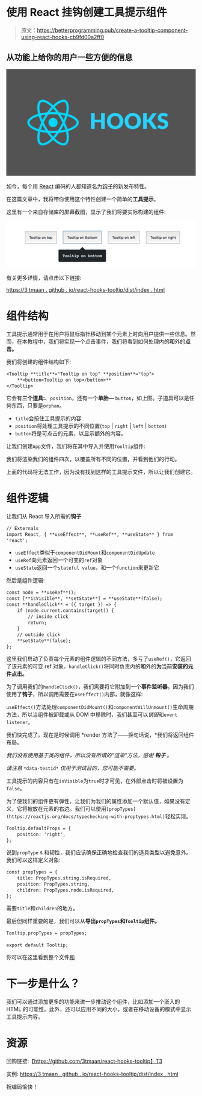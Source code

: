 # 使用 React 挂钩创建工具提示组件

> 原文：<https://betterprogramming.pub/create-a-tooltip-component-using-react-hooks-cb9fd00a2ff0>

## 从功能上给你的用户一些方便的信息

![](img/4cf7eff802e8e1cffdb0c713d3ad9b3a.png)

如今，每个用 [React](https://reactjs.org/) 编码的人都知道名为[钩子](https://reactjs.org/docs/hooks-intro.html)的新发布特性。

在这篇文章中，我将带你使用这个特性创建一个简单的**工具提示**。

这里有一个来自存储库的屏幕截图，显示了我们将要实际构建的组件:

![](img/d4b5a7524625bc5be0aba3befb25b260.png)

有关更多详情，请点击以下链接:

[https://3 tmaan . github . io/react-hooks-tooltip/dist/index . html](https://3tmaan.github.io/react-hooks-tooltip/dist/index.html)

# 组件结构

工具提示通常用于在用户将鼠标指针移动到某个元素上时向用户提供一些信息。然而，在本教程中，我们将实现一个点击事件，我们将看到如何处理内的**和**外的**点击。**

我们将创建的组件结构如下:

```
<Tooltip **title**="Tooltip on top" **position**="top">
    **<button>Tooltip on top</button>**
</Tooltip>
```

它会有**三个道具:**、`position`，还有一个**单胎—** `button`，如上图。子道具可以是任何东西，只要是`orphan`。

*   `title`会按住工具提示的内容
*   `position`将处理工具提示的不同位置(`top` | `right` | `left` | `bottom`)
*   `button`将是可点击的元素，以显示额外的内容。

让我们创建`App`文件，我们将在其中导入并使用`Tooltip`组件:

我们将渲染我们的组件四次，以覆盖所有不同的位置，并看到他们的行动。

上面的代码将无法工作，因为没有找到这样的工具提示文件，所以让我们创建它。

# 组件逻辑

让我们从 React 导入所需的**钩子**

```
// Externals
import React, { **useEffect**, **useRef**, **useState** } from 'react';
```

*   `useEffect`类似于`componentDidMount`和`componentDidUpdate`
*   `useRef`向元素返回一个可变的`ref`对象
*   `useState`返回一个`stateful value`，和一个`function`来更新它

然后是组件逻辑:

```
const node = **useRef**();
const [**isVisible**, **setState**] = **useState**(false);
const **handleClick** = ({ target }) => {
    if (node.current.contains(target)) {
        // inside click
        return;
    }
    // outside click
    **setState**(false);
};
```

这里我们启动了负责每个元素的组件逻辑的不同方法，多亏了`useRef()`，它返回了该元素的可变 ref 对象。`handleClick()`将同时负责内的**和**外的**为**当前**安装的元件点击。**

为了调用我们的`handleClick()`，我们需要将它附加到一个**事件监听器**。因为我们使用了**钩子**，所以调用需要在`useEffect()`内部，就像这样:

`useEffect()`方法处理`componentDidMount()`和`componentWillUnmount()`生命周期方法，所以当组件被卸载或从 DOM 中移除时，我们甚至可以*销毁*和`event listener`。

我们快完成了。现在是时候调用 *render 方法了——换句话说，*我们将返回组件布局。

*我们没有使用基于类的组件，所以没有所谓的“渲染”方法，感谢* ***钩子*** *。*

*请注意* `*data-testid*` *仅用于测试目的，您可能不需要。*

工具提示的内容只有在`isVisible`为`true`时才可见，在外部点击时将被设置为`false`。

为了使我们的组件更有弹性，让我们为我们的属性添加一个默认值，如果没有定义，它将被放在元素的右边。我们可以使用`[propTypes](https://reactjs.org/docs/typechecking-with-proptypes.html)`轻松实现。

```
Tooltip.defaultProps = {
    position: 'right',
};
```

说到`propType` s 和韧性，我们应该确保正确地检查我们的道具类型以避免意外。我们可以这样定义对象:

```
const propTypes = {
    title: PropTypes.string.isRequired,
    position: PropTypes.string,
    children: PropTypes.node.isRequired,
};
```

需要`title`和`children`的地方。

最后但同样重要的是，我们可以从**导出`propTypes`和`Tooltip`组件。**

```
Tooltip.propTypes = propTypes;

export default Tooltip;
```

你可以在这里看到整个文件[和](https://github.com/3tmaan/react-hooks-tooltip/blob/master/src/components/Tooltip/Tooltip.js)

# 下一步是什么？

我们可以通过添加更多的功能来进一步推动这个组件，比如添加一个嵌入的 HTML 的可能性。此外，还可以应用不同的大小，或者在移动设备的模式中显示工具提示内容。

# 资源

回购链接:【https://github.com/3tmaan/react-hooks-tooltip】T3

实例:
[https://3 tmaan . github . io/react-hooks-tooltip/dist/index . html](https://3tmaan.github.io/react-hooks-tooltip/dist/index.html)

祝编码愉快！